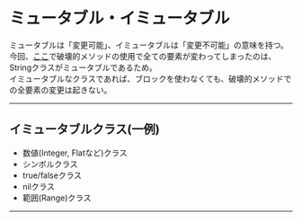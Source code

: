 # ミュータブル・イミュータブル
ミュータブルは「変更可能」、イミュータブルは「変更不可能」の意味を持つ。  
今回、[ここ](https://github.com/Tarara33/TIL/blob/main/Ruby/%E9%85%8D%E5%88%97/%E9%85%8D%E5%88%97%E3%81%AE%E4%BD%9C%E6%88%90.md)で破壊的メソッドの使用で全ての要素が変わってしまったのは、Stringクラスがミュータブルであるため。  
イミュータブルなクラスであれば、ブロックを使わなくても、破壊的メソッドでの全要素の変更は起きない。
***

## イミュータブルクラス(一例)
- 数値(Integer, Flatなど)クラス
- シンボルクラス
- true/falseクラス
- nilクラス
- 範囲(Range)クラス
***

